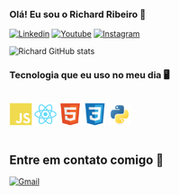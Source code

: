 ### Olá! Eu sou o Richard Ribeiro 👋

[![Linkedin](https://img.shields.io/badge/LinkedIn-0077B5?style=for-the-badge&logo=linkedin&logoColor=white)](https://www.linkedin.com/in/richard-ribeiro-6a2a72245/)
[![Youtube](https://img.shields.io/badge/YouTube-FF0000?style=for-the-badge&logo=youtube&logoColor=white)](https://www.youtube.com/@devrichard)
[![Instagram](https://img.shields.io/badge/Instagram-E4405F?style=for-the-badge&logo=instagram&logoColor=white)](https://www.instagram.com/deveuchadi/)

![Richard GitHub stats](https://github-readme-stats.vercel.app/api?username=devrichaard&show_icons=true&theme=transparent)

### Tecnologia que eu uso no meu dia 🖥️

<div style="display: inline_block"><br/>
    <img aling="center" alt="js" width="40" heigth="30" src="https://raw.githubusercontent.com/devicons/devicon/master/icons/javascript/javascript-plain.svg">
    <img aling="center" alt="react" width="40" heigth="30" src="https://raw.githubusercontent.com/devicons/devicon/master/icons/react/react-original.svg">
    <img aling="center" alt="html5" width="40" heigth="30" src="https://raw.githubusercontent.com/devicons/devicon/master/icons/html5/html5-original.svg">
    <img aling="center" alt="css" width="40" heigth="30" src="https://raw.githubusercontent.com/devicons/devicon/master/icons/css3/css3-original.svg">
   <img aling="center" alt="Pyton" width="40" heigth="30" src="https://raw.githubusercontent.com/devicons/devicon/master/icons/python/python-original.svg">
</div><br/>

## Entre em contato comigo 📧

[![Gmail](https://img.shields.io/badge/Gmail-D14836?style=for-the-badge&logo=gmail&logoColor=white)](mailto:richardribeiropessoal@gmail.com)



